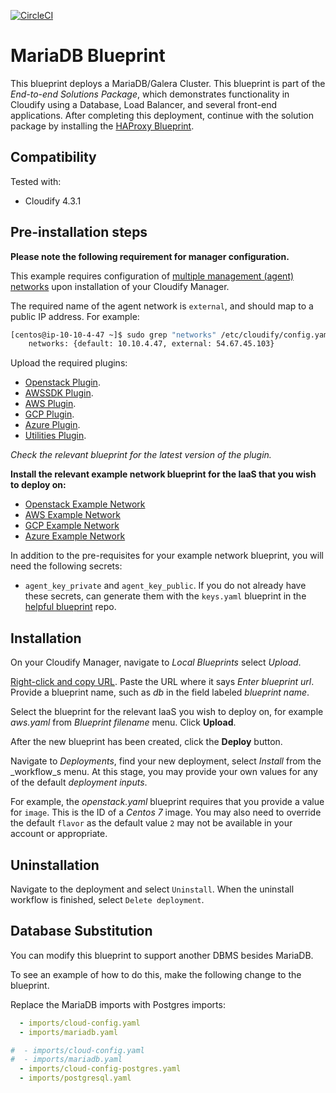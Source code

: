 [![CircleCI](https://circleci.com/gh/cloudify-examples/mariadb-blueprint.svg?style=svg)](https://circleci.com/gh/cloudify-examples/mariadb-blueprint)

# MariaDB Blueprint

This blueprint deploys a MariaDB/Galera Cluster. This blueprint is part of the *End-to-end Solutions Package*, which demonstrates functionality in Cloudify using a Database, Load Balancer, and several front-end applications. After completing this deployment, continue with the solution package by installing the [HAProxy Blueprint](https://github.com/cloudify-examples/haproxy-blueprint).


## Compatibility

Tested with:
  * Cloudify 4.3.1


## Pre-installation steps

**Please note the following requirement for manager configuration.**

This example requires configuration of [multiple management (agent) networks](https://docs.cloudify.co/4.3.0/install_maintain/installation/installing-manager/#multi-network-management) upon installation of your Cloudify Manager.

The required name of the agent network is `external`, and should map to a public IP address. For example:

```bash
[centos@ip-10-10-4-47 ~]$ sudo grep "networks" /etc/cloudify/config.yaml 
    networks: {default: 10.10.4.47, external: 54.67.45.103}
```

Upload the required plugins:

  * [Openstack Plugin](https://github.com/cloudify-cosmo/cloudify-openstack-plugin/releases).
  * [AWSSDK Plugin](https://github.com/cloudify-incubator/cloudify-awssdk-plugin/releases).
  * [AWS Plugin](https://github.com/cloudify-cosmo/cloudify-aws-plugin/releases).
  * [GCP Plugin](https://github.com/cloudify-incubator/cloudify-gcp-plugin/releases).
  * [Azure Plugin](https://github.com/cloudify-incubator/cloudify-azure-plugin/releases).
  * [Utilities Plugin](https://github.com/cloudify-incubator/cloudify-utilities-plugin/releases).

_Check the relevant blueprint for the latest version of the plugin._

**Install the relevant example network blueprint for the IaaS that you wish to deploy on:**

  * [Openstack Example Network](https://github.com/cloudify-examples/openstack-example-network)
  * [AWS Example Network](https://github.com/cloudify-examples/aws-example-network)
  * [GCP Example Network](https://github.com/cloudify-examples/gcp-example-network)
  * [Azure Example Network](https://github.com/cloudify-examples/azure-example-network)

In addition to the pre-requisites for your example network blueprint, you will need the following secrets:

  * `agent_key_private` and `agent_key_public`. If you do not already have these secrets, can generate them with the `keys.yaml` blueprint in the [helpful blueprint](https://github.com/cloudify-examples/helpful-blueprint) repo.


## Installation

On your Cloudify Manager, navigate to _Local Blueprints_ select _Upload_.

[Right-click and copy URL](https://github.com/cloudify-examples/mariadb-blueprint/archive/master.zip). Paste the URL where it says _Enter blueprint url_. Provide a blueprint name, such as _db_ in the field labeled _blueprint name_.

Select the blueprint for the relevant IaaS you wish to deploy on, for example _aws.yaml_ from _Blueprint filename_ menu. Click **Upload**.

After the new blueprint has been created, click the **Deploy** button.

Navigate to _Deployments_, find your new deployment, select _Install_ from the _workflow_s menu. At this stage, you may provide your own values for any of the default _deployment inputs_.

For example, the _openstack.yaml_ blueprint requires that you provide a value for `image`. This is the ID of a _Centos 7_ image. You may also need to override the default `flavor` as the default value `2` may not be available in your account or appropriate.


## Uninstallation

Navigate to the deployment and select `Uninstall`. When the uninstall workflow is finished, select `Delete deployment`.

## Database Substitution

You can modify this blueprint to support another DBMS besides MariaDB.

To see an example of how to do this, make the following change to the blueprint.


Replace the MariaDB imports with Postgres imports:
```yaml
  - imports/cloud-config.yaml
  - imports/mariadb.yaml
```

```yaml
#  - imports/cloud-config.yaml
#  - imports/mariadb.yaml
  - imports/cloud-config-postgres.yaml
  - imports/postgresql.yaml
```
